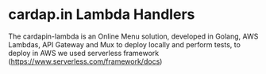 # cardap.in Lambda Handlers

The cardapin-lambda is an Online Menu solution, developed in Golang, AWS Lambdas, API Gateway and Mux to deploy locally and perform tests, to deploy in AWS we used serverless framework (https://www.serverless.com/framework/docs)

